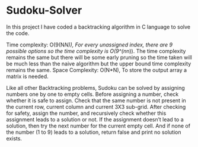 # Sudoku-Solver
In this project I have coded a backtracking algorithm in C language to solve the code.

Time complexity:
O(9(N*N)), For every unassigned index, there are 9 possible options so the time complexity is O(9^(n*n)). The time complexity remains the same but there will be some early pruning so the time taken will be much less than the naive algorithm but the upper bound time complexity remains the same.
Space Complexity:
O(N*N), To store the output array a matrix is needed.

Like all other Backtracking problems, Sudoku can be solved by assigning numbers one by one to empty cells. Before assigning a number, check whether it is safe to assign.
Check that the same number is not present in the current row, current column and current 3X3 sub-grid. After checking for safety, assign the number, and recursively check whether this assignment leads to a solution or not. If the assignment doesn’t lead to a solution, then try the next number for the current empty cell. And if none of the number (1 to 9) leads to a solution, return false and print no solution exists.
